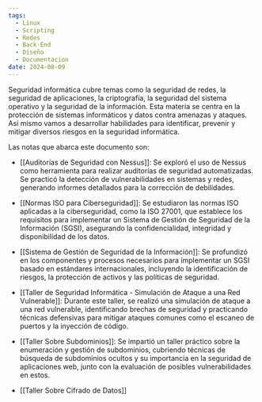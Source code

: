 ```yaml
---
tags:
  - Linux
  - Scripting
  - Redes
  - Back-End
  - Diseño
  - Documentacion
date: 2024-08-09
---
```

Seguridad informática cubre temas como la seguridad de redes, la seguridad de aplicaciones, la criptografía, la seguridad del sistema operativo y la seguridad de la información. Esta materia se centra en la protección de sistemas informáticos y datos contra amenazas y ataques. Así mismo vamos a desarrollar habilidades para identificar, prevenir y mitigar diversos riesgos en la seguridad informática.

Las notas que abarca este documento son:

- [[Auditorías de Seguridad con Nessus]]: Se exploró el uso de Nessus como herramienta para realizar auditorías de seguridad automatizadas. Se practicó la detección de vulnerabilidades en sistemas y redes, generando informes detallados para la corrección de debilidades.
    
- [[Normas ISO para Ciberseguridad]]: Se estudiaron las normas ISO aplicadas a la ciberseguridad, como la ISO 27001, que establece los requisitos para implementar un Sistema de Gestión de Seguridad de la Información (SGSI), asegurando la confidencialidad, integridad y disponibilidad de los datos.
    
- [[Sistema de Gestión de Seguridad de la Información]]: Se profundizó en los componentes y procesos necesarios para implementar un SGSI basado en estándares internacionales, incluyendo la identificación de riesgos, la protección de activos y las políticas de seguridad.
    
- [[Taller de Seguridad Informática - Simulación de Ataque a una Red Vulnerable]]: Durante este taller, se realizó una simulación de ataque a una red vulnerable, identificando brechas de seguridad y practicando técnicas defensivas para mitigar ataques comunes como el escaneo de puertos y la inyección de código.
    
- [[Taller Sobre Subdominios]]: Se impartió un taller práctico sobre la enumeración y gestión de subdominios, cubriendo técnicas de búsqueda de subdominios ocultos y su importancia en la seguridad de aplicaciones web, junto con la evaluación de posibles vulnerabilidades en estos.
- [[Taller Sobre Cifrado de Datos]]
